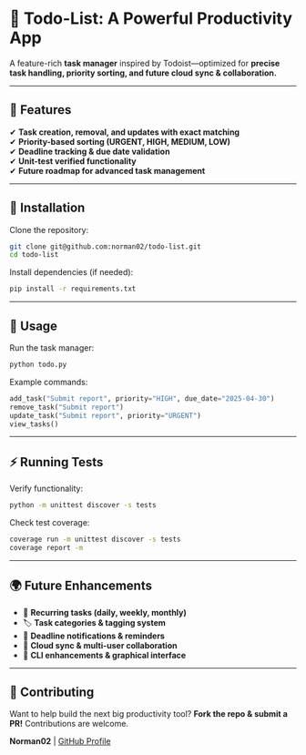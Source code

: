 # **📝 Todo-List: A Powerful Productivity App**
A feature-rich **task manager** inspired by Todoist—optimized for **precise task handling, priority sorting, and future cloud sync & collaboration.**  

---

## **🚀 Features**
✔ **Task creation, removal, and updates with exact matching**  
✔ **Priority-based sorting (URGENT, HIGH, MEDIUM, LOW)**  
✔ **Deadline tracking & due date validation**  
✔ **Unit-test verified functionality**  
✔ **Future roadmap for advanced task management**  

---

## **📂 Installation**
Clone the repository:
```bash
git clone git@github.com:norman02/todo-list.git
cd todo-list
```
Install dependencies (if needed):
```bash
pip install -r requirements.txt
```

---

## **📝 Usage**
Run the task manager:
```bash
python todo.py
```

Example commands:
```python
add_task("Submit report", priority="HIGH", due_date="2025-04-30")
remove_task("Submit report")
update_task("Submit report", priority="URGENT")
view_tasks()
```

---

## **⚡ Running Tests**
Verify functionality:
```bash
python -m unittest discover -s tests
```
Check test coverage:
```bash
coverage run -m unittest discover -s tests
coverage report -m
```

---

## **🌍 Future Enhancements**
- 📅 **Recurring tasks (daily, weekly, monthly)**  
- 🏷 **Task categories & tagging system**  
- 🔔 **Deadline notifications & reminders**  
- 📡 **Cloud sync & multi-user collaboration**  
- 🎨 **CLI enhancements & graphical interface**  

---

## **👥 Contributing**
Want to help build the next big productivity tool? **Fork the repo & submit a PR!** Contributions are welcome.  

**Norman02** | [GitHub Profile](https://github.com/norman02)
